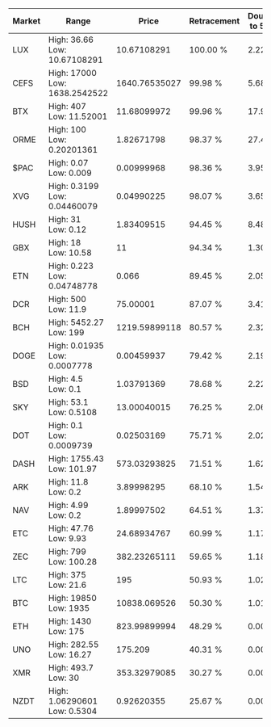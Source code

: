| Market | Range | Price| Retracement | Doubles to 50% |
| --- | --- | --- | --- | --- |
| LUX | High: 36.66<br />Low: 10.67108291 | 10.67108291 | 100.00 % | 2.22 |
| CEFS | High: 17000<br />Low: 1638.2542522 | 1640.76535027 | 99.98 % | 5.68 |
| BTX | High: 407<br />Low: 11.52001 | 11.68099972 | 99.96 % | 17.91 |
| ORME | High: 100<br />Low: 0.20201361 | 1.82671798 | 98.37 % | 27.43 |
| $PAC | High: 0.07<br />Low: 0.009 | 0.00999968 | 98.36 % | 3.95 |
| XVG | High: 0.3199<br />Low: 0.04460079 | 0.04990225 | 98.07 % | 3.65 |
| HUSH | High: 31<br />Low: 0.12 | 1.83409515 | 94.45 % | 8.48 |
| GBX | High: 18<br />Low: 10.58 | 11 | 94.34 % | 1.30 |
| ETN | High: 0.223<br />Low: 0.04748778 | 0.066 | 89.45 % | 2.05 |
| DCR | High: 500<br />Low: 11.9 | 75.00001 | 87.07 % | 3.41 |
| BCH | High: 5452.27<br />Low: 199 | 1219.59899118 | 80.57 % | 2.32 |
| DOGE | High: 0.01935<br />Low: 0.0007778 | 0.00459937 | 79.42 % | 2.19 |
| BSD | High: 4.5<br />Low: 0.1 | 1.03791369 | 78.68 % | 2.22 |
| SKY | High: 53.1<br />Low: 0.5108 | 13.00040015 | 76.25 % | 2.06 |
| DOT | High: 0.1<br />Low: 0.0009739 | 0.02503169 | 75.71 % | 2.02 |
| DASH | High: 1755.43<br />Low: 101.97 | 573.03293825 | 71.51 % | 1.62 |
| ARK | High: 11.8<br />Low: 0.2 | 3.89998295 | 68.10 % | 1.54 |
| NAV | High: 4.99<br />Low: 0.2 | 1.89997502 | 64.51 % | 1.37 |
| ETC | High: 47.76<br />Low: 9.93 | 24.68934767 | 60.99 % | 1.17 |
| ZEC | High: 799<br />Low: 100.28 | 382.23265111 | 59.65 % | 1.18 |
| LTC | High: 375<br />Low: 21.6 | 195 | 50.93 % | 1.02 |
| BTC | High: 19850<br />Low: 1935 | 10838.069526 | 50.30 % | 1.01 |
| ETH | High: 1430<br />Low: 175 | 823.99899994 | 48.29 % | 0.00 |
| UNO | High: 282.55<br />Low: 16.27 | 175.209 | 40.31 % | 0.00 |
| XMR | High: 493.7<br />Low: 30 | 353.32979085 | 30.27 % | 0.00 |
| NZDT | High: 1.06290601<br />Low: 0.5304 | 0.92620355 | 25.67 % | 0.00 |
